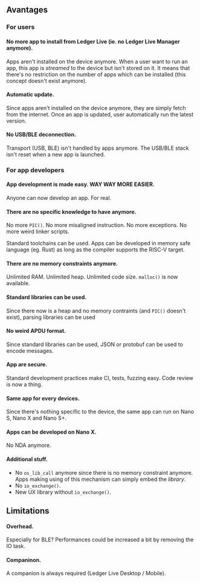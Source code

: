 ## Avantages

### For users

#### No more app to install from Ledger Live (ie. no Ledger Live Manager anymore).

Apps aren't installed on the device anymore. When a user want to run an app, this app is *streamed* to the device but isn't stored on it. It means that there's no restriction on the number of apps which can be installed (this concept doesn't exist anymore).

#### Automatic update.

Since apps aren't installed on the device anymore, they are simply fetch from the internet. Once an app is updated, user automatically run the latest version.

#### No USB/BLE deconnection.

Transport (USB, BLE) isn't handled by apps anymore. The USB/BLE stack isn't reset when a new app is launched.


### For app developers

#### App development is made easy. WAY WAY MORE EASIER.

Anyone can now develop an app. For real.

#### There are no specific knowledge to have anymore.

No more `PIC()`. No more misaligned instruction. No more exceptions. No more weird linker scripts.

Standard toolchains can be used. Apps can be developed in memory safe language (eg. Rust) as long as the compiler supports the RISC-V target.

#### There are no memory constraints anymore.

Unlimited RAM. Unlimited heap. Unlimited code size. `malloc()` is now available.

#### Standard libraries can be used.

Since there now is a heap and no memory contraints (and `PIC()` doesn't exist), parsing libraries can be used

#### No weird APDU format.

Since standard libraries can be used, JSON or protobuf can be used to encode messages.

#### App are secure.

Standard development practices make CI, tests, fuzzing easy. Code review is now a thing.

#### Same app for every devices.

Since there's nothing specific to the device, the same app can run on Nano S, Nano X and Nano S+.

#### Apps can be developed on Nano X.

No NDA anymore.

#### Additional stuff.

- No `os_lib_call` anymore since there is no memory constraint anymore. Apps making using of this mechanism can simply embed the *library*.
- No `io_exchange()`.
- New UX library without `io_exchange()`.


## Limitations

#### Overhead.

Especially for BLE? Performances could be increased a bit by removing the IO task.

#### Companinon.

A companion  is always required (Ledger Live Desktop / Mobile).
